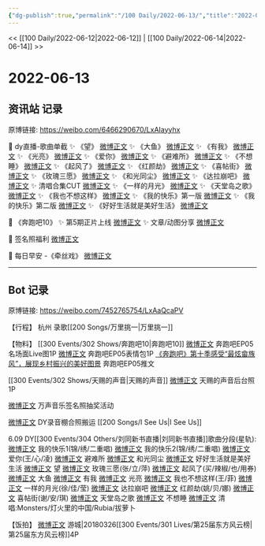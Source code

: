 ```yaml
---
{"dg-publish":true,"permalink":"/100 Daily/2022-06-13/","title":"2022-06-13","created":"2022-12-04T23:07:19.000+08:00","updated":"2023-04-11T14:46:34.000+08:00"}
---
```



<< [[100 Daily/2022-06-12\|2022-06-12]] | [[100 Daily/2022-06-14\|2022-06-14]] >>

# 2022-06-13

## 资讯站 记录

原博链接: https://weibo.com/6466290670/LxAIayyhx

🌟 dy直播-歌曲单截
✨ 《望》 [微博正文](https://m.weibo.cn/6466290670/4780024224551189)
✨ 《大鱼》 [微博正文](https://m.weibo.cn/6466290670/4780028091435171)
✨ 《有我》 [微博正文](https://m.weibo.cn/6466290670/4780029189817927)
✨ 《光亮》 [微博正文](https://m.weibo.cn/6466290670/4780031006477627)
✨ 《爱你》 [微博正文](https://m.weibo.cn/6466290670/4780017319936431)
✨ 《避难所》 [微博正文](https://m.weibo.cn/6466290670/4780019119037068)
✨ 《不想睡》 [微博正文](https://m.weibo.cn/6466290670/4780042364125888)
✨ 《起风了》 [微博正文](https://m.weibo.cn/6466290670/4780026676908660)
✨ 《红颜劫》 [微博正文](https://m.weibo.cn/6466290670/4780038908810625)
✨ 《喜帖街》 [微博正文](https://m.weibo.cn/6466290670/4780039789087032)
✨ 《玫瑰三愿》 [微博正文](https://m.weibo.cn/6466290670/4780024966939214)
✨ 《和光同尘》 [微博正文](https://m.weibo.cn/6466290670/4780020767920664)
✨ 《达拉崩吧》 [微博正文](https://m.weibo.cn/6466290670/4780037726018104)
✨ 清唱合集CUT [微博正文](https://m.weibo.cn/6466290670/4780043484532960)
✨ 《一样的月光》 [微博正文](https://m.weibo.cn/6466290670/4780035695707570)
✨ 《天堂岛之歌》 [微博正文](https://m.weibo.cn/6466290670/4780040908443061)
✨ 《我也不想这样》 [微博正文](https://m.weibo.cn/6466290670/4780034470448002)
✨ 《我的快乐》第一版 [微博正文](https://m.weibo.cn/6466290670/4780011762750234)
✨ 《我的快乐》第二版 [微博正文](https://m.weibo.cn/6466290670/4780014736252193)
✨ 《好好生活就是美好生活》 [微博正文](https://m.weibo.cn/6466290670/4780022995353653)

🌟 《奔跑吧10》
✨ 第5期正片上线 [微博正文](https://m.weibo.cn/6466290670/4779842325973417)
✨ 文章/动图分享 [微博正文](https://m.weibo.cn/6466290670/4779913128707591)

🌟 签名照福利 [微博正文](https://m.weibo.cn/6466290670/4780019446450133)

🌟 每日早安 -《牵丝戏》 [微博正文](https://m.weibo.cn/6466290670/4779817687846635)

---
## Bot 记录

原博链接: https://weibo.com/7452765754/LxAaQcaPV

【行程】
杭州 录歌[[200 Songs/万里挑一\|万里挑一]]

【物料】
[[300 Events/302 Shows/奔跑吧10\|奔跑吧10]]
[微博正文](https://weibo.com/5242381821/Lxvl1rEBv) 奔跑吧EP05名场面Live图1P
[微博正文](https://weibo.com/5242381821/Lxww5j5KZ) 奔跑吧EP05表情包1P
[《奔跑吧》第十季感受“最炫畲族风”，展现乡村振兴的美好图景](https://weibo.cn/sinaurl?u=https%3A%2F%2Fmp.weixin.qq.com%2Fs%2FjVpRj4hdNWlWuXuakJZqXQ) 奔跑吧EP05推文

[[300 Events/302 Shows/天赐的声音\|天赐的声音]]
[微博正文](https://weibo.com/1846843604/Lxxd6mpoV) 天赐的声音后台照1P

[微博正文](https://weibo.com/7720703680/Lxysy7gGV) 万声音乐签名照抽奖活动

[微博正文](https://weibo.com/7633014126/Lxzti250R) DY录音棚合照搬运 [[200 Songs/I See Us\|I See Us]]

6.09 DY[[300 Events/304 Others/刘同新书直播\|刘同新书直播]]歌曲分段(星轨):
[微博正文](https://weibo.com/6466290670/LxztebxsC) 我的快乐1(锦/绣/二重唱)
[微博正文](https://weibo.com/6466290670/Lxzy1qetP) 我的快乐2(锦/绣/二重唱)
[微博正文](https://weibo.com/6466290670/LxzCbFGV1) 爱你(王/心/凌)
[微博正文](https://weibo.com/6466290670/LxzF5BUXa) 避难所
[微博正文](https://weibo.com/6466290670/LxzHKxewE) 和光同尘
[微博正文](https://weibo.com/6466290670/LxzLlmsJf) 好好生活就是美好生活
[微博正文](https://weibo.com/6466290670/LxzNkj5Yh) 望
[微博正文](https://weibo.com/6466290670/LxzOwt7cO) 玫瑰三愿(张/立/萍)
[微博正文](https://weibo.com/6466290670/LxzRhsZg0) 起风了(买/辣椒/也/用券)
[微博正文](https://weibo.com/6466290670/LxzTz61lV) 大鱼
[微博正文](https://weibo.com/6466290670/LxzVkFc5F) 有我
[微博正文](https://weibo.com/6466290670/LxzYgrb7R) 光亮
[微博正文](https://weibo.com/6466290670/LxA3R1SxQ) 我也不想这样(王/菲)
[微博正文](https://weibo.com/6466290670/LxA5PnWNA) 一样的月光(徐/佳/莹)
[微博正文](https://weibo.com/6466290670/LxA96pfAc) 达拉崩吧
[微博正文](https://weibo.com/6466290670/LxAb0AY2R) 红颜劫(姚/贝/娜)
[微博正文](https://weibo.com/6466290670/LxAcqC7X2) 喜帖街(谢/安/琪)
[微博正文](https://weibo.com/6466290670/LxAeezqqp) 天堂岛之歌
[微博正文](https://weibo.com/6466290670/LxAgAhjkA) 不想睡
[微博正文](https://weibo.com/6466290670/LxAioj1eg) 清唱:Monsters/灯火里的中国/Rubia/拔萝卜

【饭拍】
[微博正文](https://weibo.com/1801743981/Lxw8ib9CM) 游城|20180326[[300 Events/301 Lives/第25届东方风云榜\|第25届东方风云榜]]4P
